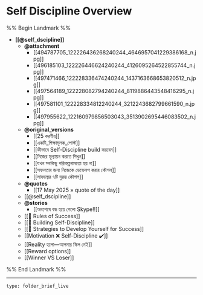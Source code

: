 # Self Discipline Overview
%% Begin Landmark %%
- **[[@self_dscipline]]**
	- **@attachment**
		- [[494787705_122226436268240244_4646957041229386168_n.jpg]]
		- [[496185103_122226446624240244_4126095264522855744_n.jpg]]
		- [[497471466_122228336474240244_1437163668653820512_n.jpg]]
		- [[497564189_122228082794240244_8119886443548416295_n.jpg]]
		- [[497581101_122228334812240244_3212243682799661590_n.jpg]]
		- [[497955622_122160979856503043_3513902695446083502_n.jpg]]
	- **@original_versions**
		- [[25 করণীয়]]
		- [[একটি_শিক্ষামূলক_পোস্ট]]
		- [[কীভাবে Self-Discipline build করবেন]]
		- [[নিজের মূল্যায়ন করতে শিখুন]]
		- [[যখন সবকিছু পরিকল্পনামতো হয় না]]
		- [[সফলতার জন্য নিজেকে ডেভেলপ করার কৌশল]]
		- [[সাফল্যের ৭টি দুরন্ত কৌশল]]
	- **@quotes**
		- [[17 May 2025 » quote of the day]]
	- [[@self_dscipline]]
	- **@stories**
		- [[অবশেষে বন্ধ হয়ে গেলো Skype!!]]
	- [[🎯 Rules of Success]]
	- [[🧠 Building Self-Discipline]]
	- [[🚀 Strategies to Develop Yourself for Success]]
	- [[Motivation ❌ Self-Discipline ✔️]]
	- [[Reality হলো—আপনার স্কিল নেই]]
	- [[Reward options]]
	- [[Winner VS Loser]]

%% End Landmark %%

---
 
```ccard
type: folder_brief_live
```
 
